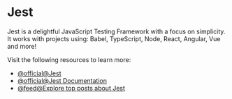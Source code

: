 # Jest

Jest is a delightful JavaScript Testing Framework with a focus on simplicity. It works with projects using: Babel, TypeScript, Node, React, Angular, Vue and more!

Visit the following resources to learn more:

- [@official@Jest](https://jestjs.io)
- [@official@Jest Documentation](https://jestjs.io/docs/getting-started)
- [@feed@Explore top posts about Jest](https://app.daily.dev/tags/jest?ref=roadmapsh)